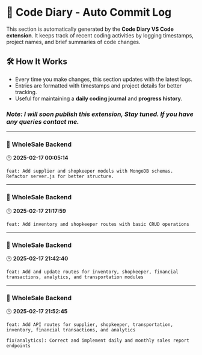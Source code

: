 # 📜 Code Diary - Auto Commit Log  

This section is automatically generated by the **Code Diary VS Code extension**. It keeps track of recent coding activities by logging timestamps, project names, and brief summaries of code changes.  

## 🛠 How It Works  
- Every time you make changes, this section updates with the latest logs.  
- Entries are formatted with timestamps and project details for better tracking.  
- Useful for maintaining a **daily coding journal** and **progress history**.
### *Note: I will soon publish this extension, Stay tuned. If you have any queries contact me.*

---

### **📌 WholeSale Backend**
🕒 **2025-02-17 00:05:14**

```
feat: Add supplier and shopkeeper models with MongoDB schemas. Refactor server.js for better structure.
```


---

### **📌 WholeSale Backend**
🕒 **2025-02-17 21:17:59**

```
feat: Add inventory and shopkeeper routes with basic CRUD operations
```


---

### **📌 WholeSale Backend**
🕒 **2025-02-17 21:42:40**

```
feat: Add and update routes for inventory, shopkeeper, financial transactions, analytics, and transportation modules
```


---

### **📌 WholeSale Backend**
🕒 **2025-02-17 21:52:45**

```
feat: Add API routes for supplier, shopkeeper, transportation, inventory, financial transactions, and analytics

fix(analytics): Correct and implement daily and monthly sales report endpoints
```

